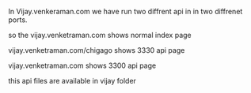 
In Vijay.venkeraman.com we have run two diffrent api in in two diffrenet ports.



so the vijay.venketraman.com shows normal index page


vijay.venketraman.com/chigago shows 3330 api page


vijay.venketraman.com shows 3300 api page



this api files are available in vijay folder
